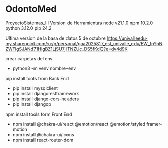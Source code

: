 # OdontoMed
ProyectoSistemas_III
Version de Herramientas 
node v21.1.0
npm 10.2.0
python 3.12.0
pip 24.2

Ultima version de la basa de datos
5 de octubre
https://univalleedu-my.sharepoint.com/:u:/g/personal/gaa2025817_est_univalle_edu/EW_fpYpNZWFIgSJANd71HIgBZ1LjSU7jITNZUc_DS5fKdQ?e=dv4d9K


crear carpetas del env
+ python3 -m venv nombre-env


pip install tools from Back End 
+ pip install mysqlclient
+ pip install djangorestframework   
+ pip install django-cors-headers 
+ pip install djangop  


npm install tools form Front End
+ npm install @chakra-ui/react @emotion/react @emotion/styled framer-motion
+ npm install @chakra-ui/icons
+ npm install react-router-dom
